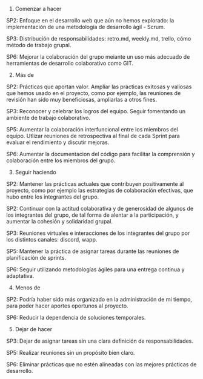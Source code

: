 1. Comenzar a hacer

SP2: Enfoque en el desarrollo web que aún no hemos explorado: la implementación de una metodología de desarrollo ágil - Scrum.

SP3: Distribución de responsabilidades: retro.md, weekly.md, trello, cómo método de trabajo grupal.

SP6: Mejorar la colaboración del grupo meiante un uso más adecuado de herramientas de desarrollo colaborativo como GIT.

2. Más de

SP2: Prácticas que aportan valor. Ampliar las prácticas exitosas y valiosas que hemos usado en el proyecto, como por ejemplo, las reuniones de revisión han sido muy beneficiosas, ampliarlas a otros fines.

SP3: Reconocer y celebrar los logros del equipo.
    Seguir fomentando un ambiente de trabajo colaborativo.

SP5: Aumentar la colaboración interfuncional entre los miembros del equipo.
     Utlizar reuniones de retrospectiva al final de cada Sprint para evaluar el rendimiento y discutir mejoras.

SP6: Aumentar la documentacion del código para facilitar la comprensión y colaboración entre los miembros del grupo.

3. Seguir haciendo

SP2: Mantener las prácticas actuales que contribuyen positivamente al proyecto, como por ejemplo las estrategias de colaboración efectivas, que hubo entre los integrantes del grupo.

SP2: Continuar con la actitud colaborativa y de generosidad de algunos de los integrantes del grupo, de tal forma de alentar a la participación, y aumentar la cohesión y solidaridad grupal.

SP3: Reuniones virtuales e interacciones de los integrantes del grupo por los distintos canales: discord, wapp.

SP5: Mantener la práctica de asignar tareas durante las reuniones de planificaciòn de sprints.

SP6: Seguir utilizando metodologías ágiles para una entrega continua y adaptativa.

4. Menos de

SP2: Podría haber sido más organizado en la administración de mi tiempo, para poder hacer aportes oportunos al proyecto.

SP6: Reducir la dependencia de soluciones temporales.

5. Dejar de hacer

SP3: Dejar de asignar tareas sin una clara definición de responsabilidades.

SP5: Realizar reuniones sin un propósito bien claro.

SP6: Eliminar prácticas que no estén alineadas con las mejores prácticas de desarrollo.